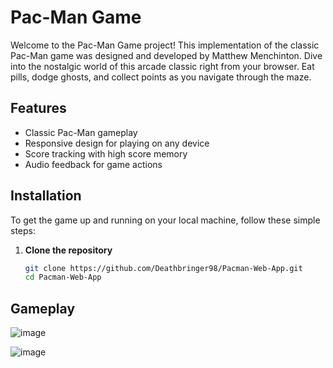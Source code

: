 # Pac-Man Game

Welcome to the Pac-Man Game project! This implementation of the classic Pac-Man game was designed and developed by Matthew Menchinton. Dive into the nostalgic world of this arcade classic right from your browser. Eat pills, dodge ghosts, and collect points as you navigate through the maze.

## Features

- Classic Pac-Man gameplay
- Responsive design for playing on any device
- Score tracking with high score memory
- Audio feedback for game actions

## Installation

To get the game up and running on your local machine, follow these simple steps:

1. **Clone the repository**

   ```bash
   git clone https://github.com/Deathbringer98/Pacman-Web-App.git
   cd Pacman-Web-App
## Gameplay

![image](https://github.com/Deathbringer98/Pacman-Web-App/assets/73149745/25f1a32e-f30b-4b1d-a398-a006e7ca6007)

![image](https://github.com/Deathbringer98/Pacman-Web-App/assets/73149745/f34efc7c-c27a-46b7-a54e-e1d09a416fad)

